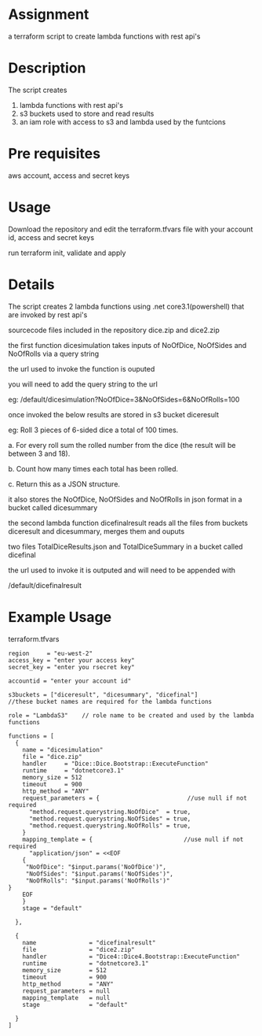 # Assignment
a terraform script to create lambda functions with rest api's

# Description
The script creates
1) lambda functions with rest api's
2) s3 buckets used to store and read results
3) an iam role with access to s3 and lambda used by the funtcions

# Pre requisites
aws account, access and secret keys

# Usage
Download the repository and edit the terraform.tfvars file with your account id, access and secret keys

run terraform init, validate and apply

# Details
The script creates 2 lambda functions using .net core3.1(powershell) that are invoked by rest api's

sourcecode files included in the repository dice.zip and dice2.zip

the first function dicesimulation takes inputs of NoOfDice, NoOfSides and NoOfRolls via a query string

the url used to invoke the function is ouputed

you will need to add the query string to the url

eg: /default/dicesimulation?NoOfDice=3&NoOfSides=6&NoOfRolls=100

once invoked the below results are stored in s3 bucket diceresult

eg: Roll 3 pieces of 6-sided dice a total of 100 times.

a. For every roll sum the rolled number from the dice (the result will be between 3 and 18).

b. Count how many times each total has been rolled.

c. Return this as a JSON structure.

it also stores the NoOfDice, NoOfSides and NoOfRolls in json format in a bucket called dicesummary



the second lambda function dicefinalresult reads all the files from buckets diceresult and dicesummary, merges them and ouputs

two files TotalDiceResults.json and TotalDiceSummary in a bucket called dicefinal

the url used to invoke it is outputed and will need to be appended with

/default/dicefinalresult

# Example Usage
terraform.tfvars

```
region     = "eu-west-2"
access_key = "enter your access key"
secret_key = "enter you rsecret key"

accountid = "enter your account id"

s3buckets = ["diceresult", "dicesummary", "dicefinal"]           //these bucket names are required for the lambda functions

role = "LambdaS3"    // role name to be created and used by the lambda functions

functions = [
  {
    name = "dicesimulation"
    file = "dice.zip"
    handler     = "Dice::Dice.Bootstrap::ExecuteFunction"
    runtime     = "dotnetcore3.1"
    memory_size = 512
    timeout     = 900
    http_method = "ANY"
    request_parameters = {                         //use null if not required
      "method.request.querystring.NoOfDice"  = true,
      "method.request.querystring.NoOfSides" = true,
      "method.request.querystring.NoOfRolls" = true,
    }
    mapping_template = {                          //use null if not required
      "application/json" = <<EOF
    {
     "NoOfDice": "$input.params('NoOfDice')",
     "NoOfSides": "$input.params('NoOfSides')",
     "NoOfRolls": "$input.params('NoOfRolls')"
}
    EOF
    }
    stage = "default"

  },

  {
    name               = "dicefinalresult"
    file               = "dice2.zip"
    handler            = "Dice4::Dice4.Bootstrap::ExecuteFunction"
    runtime            = "dotnetcore3.1"
    memory_size        = 512
    timeout            = 900
    http_method        = "ANY"
    request_parameters = null
    mapping_template   = null
    stage              = "default"

  }
]




